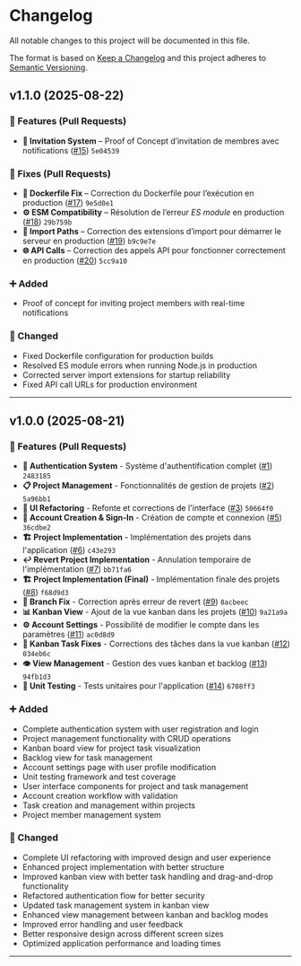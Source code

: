 # Changelog

All notable changes to this project will be documented in this file.

The format is based on [Keep a Changelog](https://keepachangelog.com/en/1.0.0/) and this project adheres to [Semantic Versioning](https://semver.org/).

## v1.1.0 (2025-08-22)

### 🚀 Features (Pull Requests)

- **📨 Invitation System** – Proof of Concept d’invitation de membres avec notifications ([#15](https://github.com/MatteoDinville/Agileboard/pull/15)) `5e04539`

### 🐛 Fixes (Pull Requests)

- **🐳 Dockerfile Fix** – Correction du Dockerfile pour l’exécution en production ([#17](https://github.com/MatteoDinville/Agileboard/pull/17)) `9e5d0e1`
- **⚙️ ESM Compatibility** – Résolution de l’erreur _ES module_ en production ([#18](https://github.com/MatteoDinville/Agileboard/pull/18)) `29b759b`
- **📂 Import Paths** – Correction des extensions d’import pour démarrer le serveur en production ([#19](https://github.com/MatteoDinville/Agileboard/pull/19)) `b9c9e7e`
- **🌐 API Calls** – Correction des appels API pour fonctionner correctement en production ([#20](https://github.com/MatteoDinville/Agileboard/pull/20)) `5cc9a10`

### ➕ Added

- Proof of concept for inviting project members with real-time notifications

### 🔄 Changed

- Fixed Dockerfile configuration for production builds
- Resolved ES module errors when running Node.js in production
- Corrected server import extensions for startup reliability
- Fixed API call URLs for production environment

---

## v1.0.0 (2025-08-21)

### 🚀 Features (Pull Requests)

- **🔐 Authentication System** - Système d'authentification complet ([#1](https://github.com/MatteoDinville/Agileboard/pull/1)) `2483185`
- **📋 Project Management** - Fonctionnalités de gestion de projets ([#2](https://github.com/MatteoDinville/Agileboard/pull/2)) `5a96bb1`
- **🎨 UI Refactoring** - Refonte et corrections de l'interface ([#3](https://github.com/MatteoDinville/Agileboard/pull/3)) `50664f0`
- **👤 Account Creation & Sign-In** - Création de compte et connexion ([#5](https://github.com/MatteoDinville/Agileboard/pull/5)) `36cdbe2`
- **🏗️ Project Implementation** - Implémentation des projets dans l'application ([#6](https://github.com/MatteoDinville/Agileboard/pull/6)) `c43e293`
- **↩️ Revert Project Implementation** - Annulation temporaire de l'implémentation ([#7](https://github.com/MatteoDinville/Agileboard/pull/7)) `bb71fa6`
- **🏗️ Project Implementation (Final)** - Implémentation finale des projets ([#8](https://github.com/MatteoDinville/Agileboard/pull/8)) `f68d9d3`
- **🔧 Branch Fix** - Correction après erreur de revert ([#9](https://github.com/MatteoDinville/Agileboard/pull/9)) `8acbeec`
- **📊 Kanban View** - Ajout de la vue kanban dans les projets ([#10](https://github.com/MatteoDinville/Agileboard/pull/10)) `9a21a9a`
- **⚙️ Account Settings** - Possibilité de modifier le compte dans les paramètres ([#11](https://github.com/MatteoDinville/Agileboard/pull/11)) `ac0d8d9`
- **🐛 Kanban Task Fixes** - Corrections des tâches dans la vue kanban ([#12](https://github.com/MatteoDinville/Agileboard/pull/12)) `034eb6c`
- **👁️ View Management** - Gestion des vues kanban et backlog ([#13](https://github.com/MatteoDinville/Agileboard/pull/13)) `94fb1d3`
- **🧪 Unit Testing** - Tests unitaires pour l'application ([#14](https://github.com/MatteoDinville/Agileboard/pull/14)) `6708ff3`

### ➕ Added

- Complete authentication system with user registration and login
- Project management functionality with CRUD operations
- Kanban board view for project task visualization
- Backlog view for task management
- Account settings page with user profile modification
- Unit testing framework and test coverage
- User interface components for project and task management
- Account creation workflow with validation
- Task creation and management within projects
- Project member management system

### 🔄 Changed

- Complete UI refactoring with improved design and user experience
- Enhanced project implementation with better structure
- Improved kanban view with better task handling and drag-and-drop functionality
- Refactored authentication flow for better security
- Updated task management system in kanban view
- Enhanced view management between kanban and backlog modes
- Improved error handling and user feedback
- Better responsive design across different screen sizes
- Optimized application performance and loading times

---
